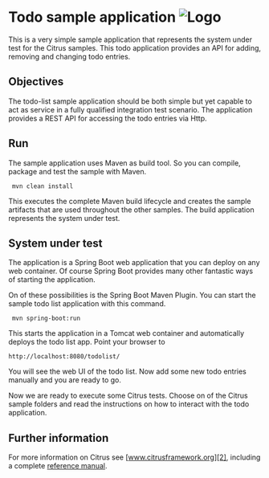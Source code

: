 Todo sample application ![Logo][1]
==============

This is a very simple sample application that represents the system under test for the Citrus samples. This
todo application provides an API for adding, removing and changing todo entries.

Objectives
---------

The todo-list sample application should be both simple but yet capable to act as service in a fully qualified integration test
scenario. The application provides a REST API for accessing the todo entries via Http.
        
Run
---------

The sample application uses Maven as build tool. So you can compile, package and test the
sample with Maven.
 
     mvn clean install
    
This executes the complete Maven build lifecycle and creates the sample artifacts that are used throughout the other samples.
The build application represents the system under test.

System under test
---------

The application is a Spring Boot web application that you can deploy on any web container. Of course Spring Boot provides many other fantastic
ways of starting the application.

On of these possibilities is the Spring Boot Maven Plugin. You can start the sample todo list application with this command.

     mvn spring-boot:run

This starts the application in a Tomcat web container and automatically deploys the todo list app. Point your browser to
 
    http://localhost:8080/todolist/

You will see the web UI of the todo list. Now add some new todo entries manually and you are ready to go.

Now we are ready to execute some Citrus tests. Choose on of the Citrus sample folders and read the instructions on how to interact with the
todo application.

Further information
---------

For more information on Citrus see [www.citrusframework.org][2], including
a complete [reference manual][3].

 [1]: http://www.citrusframework.org/img/brand-logo.png "Citrus"
 [2]: http://www.citrusframework.org
 [3]: http://www.citrusframework.org/reference/html/
 [4]: http://www.citrusframework.org/reference/html/validation-xhtml.html